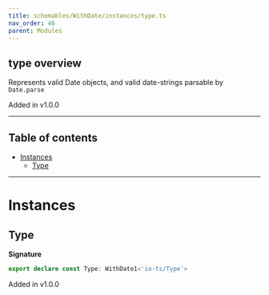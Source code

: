 ```yaml
---
title: schemables/WithDate/instances/type.ts
nav_order: 46
parent: Modules
---
```


## type overview

Represents valid Date objects, and valid date-strings parsable by `Date.parse`

Added in v1.0.0

---

<h2 class="text-delta">Table of contents</h2>

- [Instances](#instances)
  - [Type](#type)

---

# Instances

## Type

**Signature**

```ts
export declare const Type: WithDate1<'io-ts/Type'>
```

Added in v1.0.0
